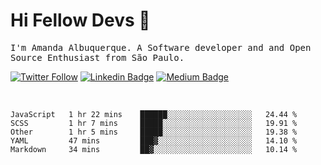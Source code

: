 # Hi Fellow Devs :wave:
   
<p>
  <samp>
    I'm Amanda Albuquerque. A Software developer and and Open Source Enthusiast from São Paulo.
  </samp>

  
  [![Twitter Follow](https://img.shields.io/twitter/follow/alalbux?style=social)](https://www.twitter.com/alalbux)
  [![Linkedin Badge](https://img.shields.io/badge/-alalbux-blue?style=flat-square&logo=Linkedin&logoColor=white&link=https://www.linkedin.com/in/alalbux/)](https://www.linkedin.com/in/alalbux/)
  [![Medium Badge](https://img.shields.io/badge/-alalbux-black?style=flat-square&logo=Medium&logoColor=white&link=https://medium.com/@alalbux)](https://medium.com/@alalbux)
</p>

  <br/>
  

<!--START_SECTION:waka-->
```text
JavaScript   1 hr 22 mins    ██████░░░░░░░░░░░░░░░░░░░   24.44 % 
SCSS         1 hr 7 mins     █████░░░░░░░░░░░░░░░░░░░░   19.91 % 
Other        1 hr 5 mins     █████░░░░░░░░░░░░░░░░░░░░   19.38 % 
YAML         47 mins         ███▓░░░░░░░░░░░░░░░░░░░░░   14.10 % 
Markdown     34 mins         ██▓░░░░░░░░░░░░░░░░░░░░░░   10.14 % 
```
<!--END_SECTION:waka-->

